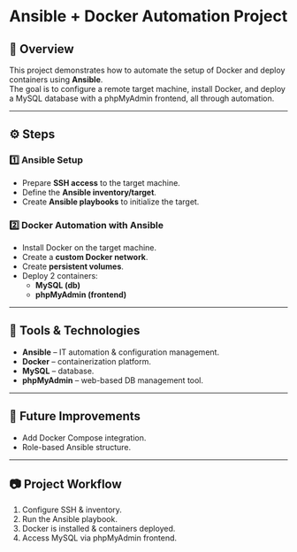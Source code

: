 # Ansible + Docker Automation Project

## 📖 Overview
This project demonstrates how to automate the setup of Docker and deploy containers using **Ansible**.  
The goal is to configure a remote target machine, install Docker, and deploy a MySQL database with a phpMyAdmin frontend, all through automation.

---

## ⚙️ Steps

### 1️⃣ Ansible Setup
- Prepare **SSH access** to the target machine.
- Define the **Ansible inventory/target**.
- Create **Ansible playbooks** to initialize the target.

### 2️⃣ Docker Automation with Ansible
- Install Docker on the target machine.
- Create a **custom Docker network**.
- Create **persistent volumes**.
- Deploy 2 containers:
  - **MySQL (db)**
  - **phpMyAdmin (frontend)**

---

## 🚀 Tools & Technologies
- **Ansible** – IT automation & configuration management.  
- **Docker** – containerization platform.  
- **MySQL** – database.  
- **phpMyAdmin** – web-based DB management tool.  

---

## 📌 Future Improvements
- Add Docker Compose integration.    
- Role-based Ansible structure.  

---

## 📷 Project Workflow
1. Configure SSH & inventory.  
2. Run the Ansible playbook.  
3. Docker is installed & containers deployed.  
4. Access MySQL via phpMyAdmin frontend.  
